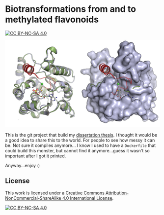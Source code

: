 Biotransformations from and to methylated flavonoids
===

[![CC BY-NC-SA 4.0][cc-by-nc-sa-shield]][cc-by-nc-sa]

![title picture](usr/graphics/static/pfomt_monomer.png)

This is the git project that build my [dissertation thesis](https://digital.bibliothek.uni-halle.de/ulbhalhs/urn/urn:nbn:de:gbv:3:4-20753).
I thought it would be a good idea to share this to the world. For people to see how messy it can be. Not sure it compiles anymore...
I know I used to have a `Dockerfile` that could build this monster, but cannot find it anymore...guess it wasn't so important after I got it printed.

Anyway...enjoy :)

## License

This work is licensed under a
[Creative Commons Attribution-NonCommercial-ShareAlike 4.0 International License][cc-by-nc-sa].

[![CC BY-NC-SA 4.0][cc-by-nc-sa-image]][cc-by-nc-sa]

[cc-by-nc-sa]: http://creativecommons.org/licenses/by-nc-sa/4.0/
[cc-by-nc-sa-image]: https://licensebuttons.net/l/by-nc-sa/4.0/88x31.png
[cc-by-nc-sa-shield]: https://img.shields.io/badge/License-CC%20BY--NC--SA%204.0-lightgrey.svg
